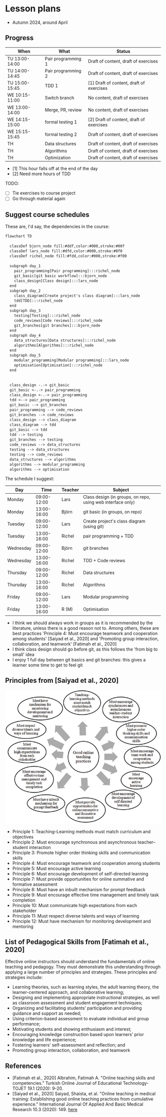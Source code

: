 # Lesson plans

* Autumn 2024, around April

## Progress

When          |What              |Status
--------------|------------------|-----------------------------------------
TU 13:00-14:00|Pair programming 1|Draft of content, draft of exercises
TU 14:00-14:45|Pair programming 2|Draft of content, draft of exercises
TU 15:00-15:45|TDD 1             |[1] Draft of content, draft of exercises
WE 10:15-11:00|Switch branch     |No content, draft of exercises
WE 13:00-14:00|Merge, PR, review |No content, draft of exercises
WE 14:15-15:00|formal testing 1  |[2] Draft of content, draft of exercises
WE 15:15-15:45|formal testing 2  |Draft of content, draft of exercises
TH            |Data structures   |Draft of content, draft of exercises
TH            |Algorithms        |Draft of content, draft of exercises
TH            |Optimization      |Draft of content, draft of exercises

* [1] This hour falls off at the end of the day
* [2] Need more hours of TDD

TODO:

* [ ] Tie exercises to course project
* [ ] Go through material again

## Suggest course schedules

These are, I'd say, the dependencies in the course:

```mermaid
flowchart TD

  classDef bjorn_node fill:#ddf,color:#000,stroke:#00f
  classDef lars_node fill:#dfd,color:#000,stroke:#0f0
  classDef richel_node fill:#fdd,color:#000,stroke:#f00

  subgraph day_1
    pair_programming[Pair programming]:::richel_node
    git_basic[git basic workflow]:::bjorn_node
    class_design[Class design]:::lars_node
  end
  subgraph day_2
    class_diagram[Create project's class diagram]:::lars_node
    tdd[TDD]:::richel_node
  end
  subgraph day_3
    testing[Testing]:::richel_node
    code_reviews[Code reviews]:::richel_node
    git_branches[git branches]:::bjorn_node
  end
  subgraph day_4
    data_structures[Data structures]:::richel_node
    algorithms[Algorithms]:::richel_node
  end
  subgraph day_5
    modular_programming[Modular programming]:::lars_node
    optimisation[Optimisation]:::richel_node
  end


  class_design -.-> git_basic
  git_basic <-.-> pair_programming
  class_design <-.-> pair_programming
  tdd <--> pair_programming
  git_basic --> git_branches
  pair_programming --> code_reviews
  git_branches --> code_reviews
  class_design --> class_diagram
  class_diagram --> tdd
  git_basic --> tdd
  tdd --> testing
  git_branches --> testing
  code_reviews --> data_structures
  testing --> data_structures
  testing --> code_reviews
  data_structures --> algorithms
  algorithms --> modular_programming
  algorithms --> optimisation
```

The schedule I suggest:

Day      |Time       |Teacher|Subject
---------|-----------|-------|-----------------------------------------------------------
Monday   |09:00-12:00|Lars   |Class design (in groups, on repo, using web interface only)
Monday   |13:00-16:00|Björn  |git basic (in groups, on repo)
Tuesday   |09:00-12:00|Lars   |Create project's class diagram (using git)
Tuesday   |13:00-16:00|Richel |pair programming + TDD
Wednesday|09:00-12:00|Björn  |git branches
Wednesday|13:00-16:00|Richel |TDD + Code reviews
Thursday |09:00-12:00|Richel |Data structures
Thursday |13:00-16:00|Richel |Algorithms
Friday   |09:00-12:00|Lars   |Modular programming
Friday   |13:00-16:00|R (M)  |Optimisation

* I think we should always work in groups as it is recommended by the literature,
   unless there is a good reason not to.
   Among others, these are best practices 'Principle 4: Must encourage teamwork and cooperation among students' [Saiyad et al., 2020]
   and 'Promoting group interaction, collaboration, and teamwork' [Fatimah et al., 2020]
* I think class design should go before git,
   as this follows the 'from big to small' idea
* I enjoy 1 full day between git basics and git branches:
   this gives a learner some time to get to feel git

## Principles from [Saiyad et al., 2020]

![Figure 1 from Saiyad et al., 2020](saiyad_et_al_2020_fig_1.jpg)

* Principle 1: Teaching–Learning methods must match curriculum and objectives
* Principle 2: Must encourage synchronous and asynchronous teacher–student interaction
* Principle 3: Promote higher order thinking skills and communication skills
* Principle 4: Must encourage teamwork and cooperation among students
* Principle 5: Must encourage active learning
* Principle 6: Must encourage development of self-directed learning
* Principle 7: Must provide opportunities for online summative and formative assessment
* Principle 8: Must have an inbuilt mechanism for prompt feedback
* Principle 9: Must encourage effective time management and timely task completion
* Principle 10: Must communicate high expectations from each stakeholder
* Principle 11: Must respect diverse talents and ways of learning
* Principle 12: Must have mechanism for monitoring development and mentoring

## List of Pedagogical Skills from [Fatimah et al., 2020]

Effective online instructors should understand the fundamentals of online teaching and
pedagogy. They must demonstrate this understanding through applying a large number of principles and
strategies. These principles and strategies include:

* Learning theories, such as learning styles, the adult learning theory, the learner-centered approach, and
collaborative learning;
* Designing and implementing appropriate instructional strategies, as well as classroom assessment and
student engagement techniques;
* Organizing and facilitating students’ participation and providing guidance and support as needed;
* Using criterion-based assessment to evaluate individual and group performance;
* Motivating students and showing enthusiasm and interest;
* Encouraging knowledge construction based upon learners’ prior knowledge and life experience;
* Fostering learners’ self-assessment and reflection; and
* Promoting group interaction, collaboration, and teamwork

## References

* [Fatimah et al., 2020] Albrahim, Fatimah A. "Online teaching skills and competencies." Turkish Online Journal of Educational Technology-TOJET 19.1 (2020): 9-20.
* [Saiyad et al., 2020] Saiyad, Shaista, et al. "Online teaching in medical training: Establishing good online teaching practices from cumulative experience." International Journal Of Applied And Basic Medical Research 10.3 (2020): 149.
   [here](https://www.ncbi.nlm.nih.gov/pmc/articles/PMC7534709/)
